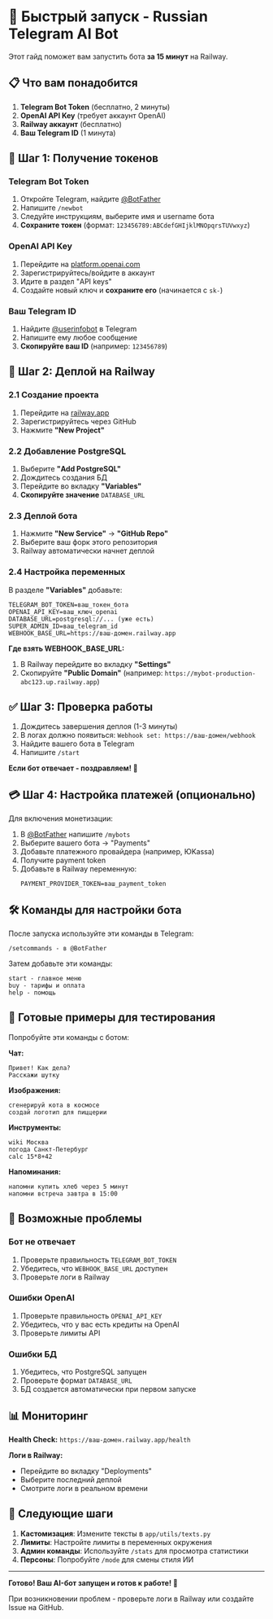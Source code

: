 # 🚀 Быстрый запуск - Russian Telegram AI Bot

Этот гайд поможет вам запустить бота **за 15 минут** на Railway.

## 📋 Что вам понадобится

1. **Telegram Bot Token** (бесплатно, 2 минуты)
2. **OpenAI API Key** (требует аккаунт OpenAI)
3. **Railway аккаунт** (бесплатно)
4. **Ваш Telegram ID** (1 минута)

## 🔑 Шаг 1: Получение токенов

### Telegram Bot Token
1. Откройте Telegram, найдите [@BotFather](https://t.me/BotFather)
2. Напишите `/newbot`
3. Следуйте инструкциям, выберите имя и username бота
4. **Сохраните токен** (формат: `123456789:ABCdefGHIjklMNOpqrsTUVwxyz`)

### OpenAI API Key
1. Перейдите на [platform.openai.com](https://platform.openai.com/)
2. Зарегистрируйтесь/войдите в аккаунт
3. Идите в раздел "API keys"
4. Создайте новый ключ и **сохраните его** (начинается с `sk-`)

### Ваш Telegram ID
1. Найдите [@userinfobot](https://t.me/userinfobot) в Telegram
2. Напишите ему любое сообщение
3. **Скопируйте ваш ID** (например: `123456789`)

## 🚀 Шаг 2: Деплой на Railway

### 2.1 Создание проекта
1. Перейдите на [railway.app](https://railway.app/)
2. Зарегистрируйтесь через GitHub
3. Нажмите **"New Project"**

### 2.2 Добавление PostgreSQL
1. Выберите **"Add PostgreSQL"**
2. Дождитесь создания БД
3. Перейдите во вкладку **"Variables"**
4. **Скопируйте значение** `DATABASE_URL`

### 2.3 Деплой бота
1. Нажмите **"New Service"** → **"GitHub Repo"**
2. Выберите ваш форк этого репозитория
3. Railway автоматически начнет деплой

### 2.4 Настройка переменных
В разделе **"Variables"** добавьте:

```
TELEGRAM_BOT_TOKEN=ваш_токен_бота
OPENAI_API_KEY=ваш_ключ_openai
DATABASE_URL=postgresql://... (уже есть)
SUPER_ADMIN_ID=ваш_telegram_id
WEBHOOK_BASE_URL=https://ваш-домен.railway.app
```

**Где взять WEBHOOK_BASE_URL:**
1. В Railway перейдите во вкладку **"Settings"**
2. Скопируйте **"Public Domain"** (например: `https://mybot-production-abc123.up.railway.app`)

## ✅ Шаг 3: Проверка работы

1. Дождитесь завершения деплоя (1-3 минуты)
2. В логах должно появиться: `Webhook set: https://ваш-домен/webhook`
3. Найдите вашего бота в Telegram
4. Напишите `/start`

**Если бот отвечает - поздравляем! 🎉**

## 💳 Шаг 4: Настройка платежей (опционально)

Для включения монетизации:

1. В [@BotFather](https://t.me/BotFather) напишите `/mybots`
2. Выберите вашего бота → "Payments"
3. Добавьте платежного провайдера (например, ЮKassa)
4. Получите payment token
5. Добавьте в Railway переменную:
   ```
   PAYMENT_PROVIDER_TOKEN=ваш_payment_token
   ```

## 🛠️ Команды для настройки бота

После запуска используйте эти команды в Telegram:

```
/setcommands - в @BotFather
```

Затем добавьте эти команды:
```
start - главное меню
buy - тарифы и оплата  
help - помощь
```

## 🎯 Готовые примеры для тестирования

Попробуйте эти команды с ботом:

**Чат:**
```
Привет! Как дела?
Расскажи шутку
```

**Изображения:**
```
сгенерируй кота в космосе
создай логотип для пиццерии
```

**Инструменты:**
```
wiki Москва
погода Санкт-Петербург
calc 15*8+42
```

**Напоминания:**
```
напомни купить хлеб через 5 минут
напомни встреча завтра в 15:00
```

## 🔧 Возможные проблемы

### Бот не отвечает
1. Проверьте правильность `TELEGRAM_BOT_TOKEN`
2. Убедитесь, что `WEBHOOK_BASE_URL` доступен
3. Проверьте логи в Railway

### Ошибки OpenAI
1. Проверьте правильность `OPENAI_API_KEY`
2. Убедитесь, что у вас есть кредиты на OpenAI
3. Проверьте лимиты API

### Ошибки БД
1. Убедитесь, что PostgreSQL запущен
2. Проверьте формат `DATABASE_URL`
3. БД создается автоматически при первом запуске

## 📊 Мониторинг

**Health Check:** `https://ваш-домен.railway.app/health`

**Логи в Railway:**
- Перейдите во вкладку "Deployments"
- Выберите последний деплой
- Смотрите логи в реальном времени

## 🎉 Следующие шаги

1. **Кастомизация**: Измените тексты в `app/utils/texts.py`
2. **Лимиты**: Настройте лимиты в переменных окружения
3. **Админ команды**: Используйте `/stats` для просмотра статистики
4. **Персоны**: Попробуйте `/mode` для смены стиля ИИ

---

**Готово! Ваш AI-бот запущен и готов к работе! 🚀**

При возникновении проблем - проверьте логи в Railway или создайте Issue на GitHub.